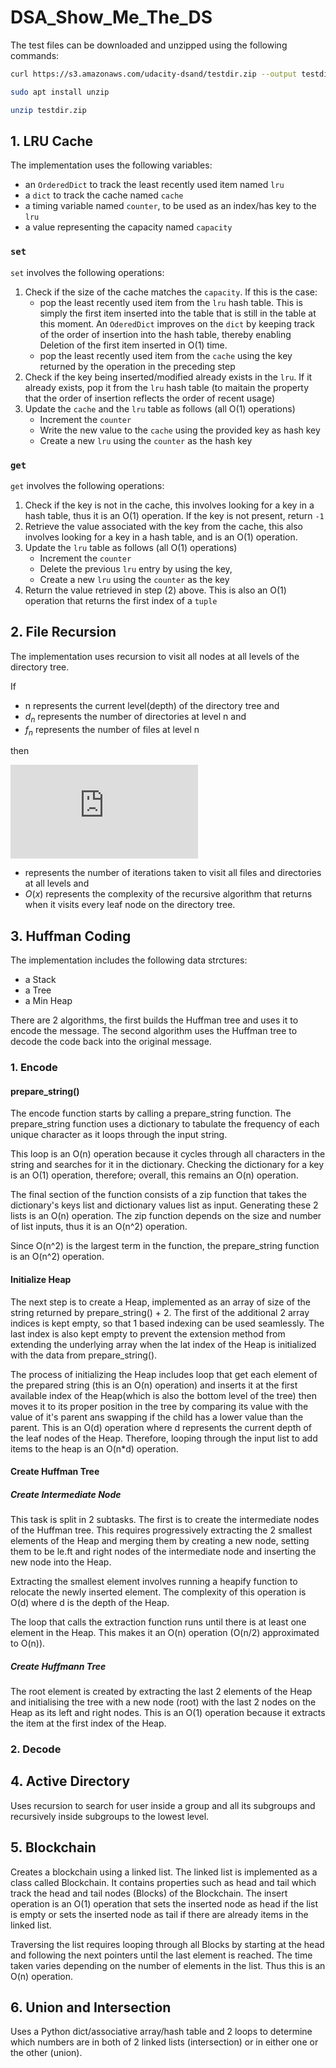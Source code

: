 # DSA_Show_Me_The_DS

The test files can be downloaded and unzipped using the following commands:

```bash
curl https://s3.amazonaws.com/udacity-dsand/testdir.zip --output testdir.zip
```
```bash
sudo apt install unzip
```
```bash
unzip testdir.zip
```
## 1. LRU Cache

The implementation uses the following variables:
- an `OrderedDict` to track the least recently used item named `lru`
- a `dict` to track the cache named `cache`
- a timing variable named `counter`, to be used as an index/has key to the `lru`
- a value representing the capacity named `capacity`

### `set`
`set` involves the following operations:
1. Check if the size of the cache matches the `capacity`. If this is the case:
    - pop the least recently used item from the `lru` hash table. This is simply the first item inserted into the table that is still in the table at this moment. An `OderedDict` improves on the `dict` by keeping track of the order of insertion into the hash table, thereby enabling Deletion of the first item inserted in O(1) time.
    - pop the least recently used item from the `cache` using the key returned by the operation in the preceding step
2. Check if the key being inserted/modified already exists in the `lru`. If it already exists, pop it from the `lru` hash table (to maitain the property that the order of insertion reflects the order of recent usage)
3. Update the `cache` and the `lru` table as follows (all O(1) operations)
    - Increment the `counter`
    - Write the new value to the `cache` using the provided key as hash key
    - Create a new `lru` using the `counter` as the hash key

### `get`
`get` involves the following operations:
1. Check if the key is not in the cache, this involves looking for a key in a hash table, thus it is an O(1) operation. If the key is not present, return `-1`
2. Retrieve the value associated with the key from the cache, this also involves looking for a key in a hash table, and is an O(1) operation.
3. Update the `lru` table as follows (all O(1) operations)
    - Increment the `counter`
    - Delete the previous `lru` entry by using the key, 
    - Create a new `lru` using the `counter` as the key
4. Return the value retrieved in step (2) above. This is also an O(1) operation that returns the first index of a `tuple`


## 2. File Recursion

The implementation uses recursion to visit all nodes at all levels of the directory tree.

If 
- n represents the current level(depth) of the directory tree and
- $d_n$ represents the number of directories at level n and
- $f_n$ represents the number of files at level n

then

[//]: # "$x = \sum_{n=1}^{l}(d_n + f_n)$"

![](https://latex.codecogs.com/svg.latex?x%20%3D%20%5Csum_%7Bn%3D1%7D%5E%7Bl%7D%28d_n%20%2B%20f_n%29)

- represents the number of iterations taken to visit all files and directories at all levels and
- $O(x)$ represents the complexity of the recursive algorithm that returns when it visits every leaf node on the directory tree.

## 3. Huffman Coding
The implementation includes the following data strctures:
- a Stack
- a Tree
- a Min Heap

There are 2 algorithms, the first builds the Huffman tree and uses it to encode the message. The second algorithm uses the Huffman tree to decode the code back into the original message.

### 1. Encode
#### prepare_string()
The encode function starts by calling a prepare_string function. The prepare_string function uses a dictionary to tabulate the frequency of each unique character as it loops through the input string.

This loop is an O(n) operation because it cycles through all characters in the string and searches for it in the dictionary. Checking the dictionary for a key is an O(1) operation, therefore; overall, this remains an O(n) operation.

The final section of the function consists of a zip function that takes the dictionary's keys list and dictionary values list as input. Generating these 2 lists is an O(n) operation. The zip function depends on the size and number of list inputs, thus it is an O(n^2) operation. 

Since O(n^2) is the largest term in the function, the prepare_string function is an O(n^2) operation.
 
#### Initialize Heap
The next step is to create a Heap, implemented as an array of size of the string returned by prepare_string() + 2. The first of the additional 2 array indices is kept empty, so that 1 based indexing can be used seamlessly. The last index is also kept empty to prevent the extension method from extending the underlying array when the lat index of the Heap is initialized with the data from prepare_string().

The process of initializing the Heap includes loop that get each element of the prepared string (this is an O(n) operation) and inserts it at the first available index of the Heap(which is also the bottom level of the tree) then moves it to its proper position in the tree by comparing its value with the value of it's parent ans swapping if the child has a lower value than the parent. This is an O(d) operation where d represents the current depth of the leaf nodes of the Heap. Therefore, looping through the input list to add items to the heap is an O(n*d) operation.


#### Create Huffman Tree

##### Create Intermediate Node

This task is split in 2 subtasks.
The first is to create the intermediate nodes of the Huffman tree. This requires progressively extracting the 2 smallest elements of the Heap and merging them by creating a new node, setting them to be le.ft and right nodes of the intermediate node and inserting the new node into the Heap. 

Extracting the smallest element involves running a heapify function to relocate the newly inserted element. The complexity of this operation is O(d) where d is the depth of the Heap. 

The loop that calls the extraction function runs until there is at least one element in the Heap. This makes it an O(n) operation (O(n/2) approximated to O(n)).

##### Create Huffmann Tree
The root element is created by extracting the last 2 elements of the Heap and initialising the tree with a new node (root) with the last 2 nodes on the Heap as its left and right nodes. This is an O(1) operation because it extracts the item at the first index of the Heap.

### 2. Decode

## 4. Active Directory
Uses recursion to search for user inside a group and all its subgroups and recursively inside subgroups to the lowest level. 
## 5. Blockchain
Creates a blockchain using a linked list.
The linked list is implemented as a class called Blockchain. It contains properties such as head and tail which track the head and tail nodes (Blocks) of the Blockchain.
The insert operation is an O(1) operation that sets the inserted node as head if the list is empty or sets the inserted node as tail if there are already items in the linked list.

Traversing the list requires looping through all Blocks by starting at the head and following the next pointers until the last element is reached. The time taken varies depending on the number of elements in the list. Thus this is an O(n) operation.

## 6. Union and Intersection
Uses a Python dict/associative array/hash table and 2 loops to determine which numbers are in both of 2 linked lists (intersection) or in either one or the other (union).  
